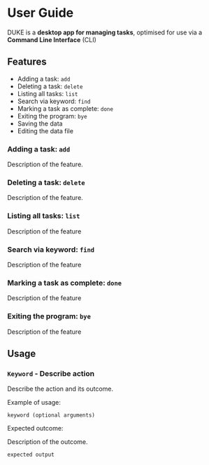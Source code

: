 # User Guide

DUKE is a **desktop app for managing tasks**, optimised for use via a **Command Line Interface** (CLI)


## Features 
- Adding a task: `add`
- Deleting a task: `delete`
- Listing all tasks: `list`
- Search via keyword: `find`
- Marking a task as complete: `done`
- Exiting the program: `bye`
- Saving the data
- Editing the data file

### Adding a task: `add`

Description of the feature.

### Deleting a task: `delete`

Description of the feature.

### Listing all tasks: `list`

Description of the feature

### Search via keyword: `find`

Description of the feature

### Marking a task as complete: `done`

Description of the feature

### Exiting the program: `bye`

Description of the feature

## Usage

### `Keyword` - Describe action

Describe the action and its outcome.

Example of usage: 

`keyword (optional arguments)`

Expected outcome:

Description of the outcome.

```
expected output
```
